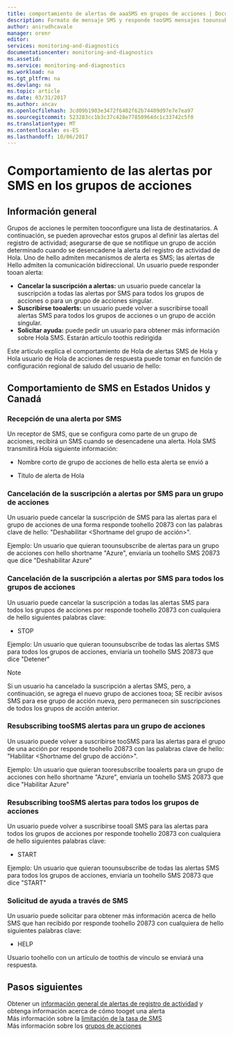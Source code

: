```yaml
---
title: comportamiento de alertas de aaaSMS en grupos de acciones | Documentos de Microsoft
description: Formato de mensaje SMS y responde tooSMS mensajes toounsubscribe, suscribirse o solicitar ayuda.
author: anirudhcavale
manager: orenr
editor: 
services: monitoring-and-diagnostics
documentationcenter: monitoring-and-diagnostics
ms.assetid: 
ms.service: monitoring-and-diagnostics
ms.workload: na
ms.tgt_pltfrm: na
ms.devlang: na
ms.topic: article
ms.date: 03/31/2017
ms.author: ancav
ms.openlocfilehash: 3cd09b1903e3472f6402f62b74409d97e7e7ea97
ms.sourcegitcommit: 523283cc1b3c37c428e77850964dc1c33742c5f0
ms.translationtype: MT
ms.contentlocale: es-ES
ms.lasthandoff: 10/06/2017
---
```

# <a name="sms-alert-behavior-in-action-groups"></a>Comportamiento de las alertas por SMS en los grupos de acciones
## <a name="overview"></a>Información general ##
Grupos de acciones le permiten tooconfigure una lista de destinatarios. A continuación, se pueden aprovechar estos grupos al definir las alertas del registro de actividad; asegurarse de que se notifique un grupo de acción determinado cuando se desencadene la alerta del registro de actividad de Hola. Uno de hello admiten mecanismos de alerta es SMS; las alertas de Hello admiten la comunicación bidireccional. Un usuario puede responder tooan alerta:

- **Cancelar la suscripción a alertas:** un usuario puede cancelar la suscripción a todas las alertas por SMS para todos los grupos de acciones o para un grupo de acciones singular.  
- **Suscribirse tooalerts:** un usuario puede volver a suscribirse tooall alertas SMS para todos los grupos de acciones o un grupo de acción singular.  
- **Solicitar ayuda:** puede pedir un usuario para obtener más información sobre Hola SMS. Estarán artículo toothis redirigida

Este artículo explica el comportamiento de Hola de alertas SMS de Hola y Hola usuario de Hola de acciones de respuesta puede tomar en función de configuración regional de saludo del usuario de hello:

## <a name="usacanada-sms-behavior"></a>Comportamiento de SMS en Estados Unidos y Canadá
### <a name="receiving-an-sms-alert"></a>Recepción de una alerta por SMS
Un receptor de SMS, que se configura como parte de un grupo de acciones, recibirá un SMS cuando se desencadene una alerta. Hola SMS transmitirá Hola siguiente información:
* Nombre corto de grupo de acciones de hello esta alerta se envió a
- Título de alerta de Hola

### <a name="unsubscribing-from-sms-alerts-for-one-action-group"></a>Cancelación de la suscripción a alertas por SMS para un grupo de acciones
Un usuario puede cancelar la suscripción de SMS para las alertas para el grupo de acciones de una forma responde toohello 20873 con las palabras clave de hello: "Deshabilitar &lt;Shortname del grupo de acción&gt;".

Ejemplo: Un usuario que quieran toounsubscribe de alertas para un grupo de acciones con hello shortname "Azure", enviaría un toohello SMS 20873 que dice "Deshabilitar Azure"

### <a name="unsubscribing-from-sms-alerts-for-all-action-groups"></a>Cancelación de la suscripción a alertas por SMS para todos los grupos de acciones
Un usuario puede cancelar la suscripción a todas las alertas SMS para todos los grupos de acciones por responde toohello 20873 con cualquiera de hello siguientes palabras clave:
* STOP

Ejemplo: Un usuario que quieran toounsubscribe de todas las alertas SMS para todos los grupos de acciones, enviaría un toohello SMS 20873 que dice "Detener"

>[!NOTE]
>Si un usuario ha cancelado la suscripción a alertas SMS, pero, a continuación, se agrega el nuevo grupo de acciones tooa; SE recibir avisos SMS para ese grupo de acción nueva, pero permanecen sin suscripciones de todos los grupos de acción anterior.
>
>

### <a name="resubscribing-toosms-alerts-for-one-action-group"></a>Resubscribing tooSMS alertas para un grupo de acciones
Un usuario puede volver a suscribirse tooSMS para las alertas para el grupo de una acción por responde toohello 20873 con las palabras clave de hello: "Habilitar &lt;Shortname del grupo de acción&gt;".

Ejemplo: Un usuario que quieran tooresubscribe tooalerts para un grupo de acciones con hello shortname "Azure", enviaría un toohello SMS 20873 que dice "Habilitar Azure"

### <a name="resubscribing-toosms-alerts-for-all-action-groups"></a>Resubscribing tooSMS alertas para todos los grupos de acciones
Un usuario puede volver a suscribirse tooall SMS para las alertas para todos los grupos de acciones por responde toohello 20873 con cualquiera de hello siguientes palabras clave:

* START

Ejemplo: Un usuario que quieran toounsubscribe de todas las alertas SMS para todos los grupos de acciones, enviaría un toohello SMS 20873 que dice "START"

### <a name="requesting-help-via-sms"></a>Solicitud de ayuda a través de SMS
Un usuario puede solicitar para obtener más información acerca de hello SMS que han recibido por responde toohello 20873 con cualquiera de hello siguientes palabras clave:
* HELP

Usuario toohello con un artículo de toothis de vínculo se enviará una respuesta.

## <a name="next-steps"></a>Pasos siguientes
Obtener un [información general de alertas de registro de actividad](monitoring-overview-alerts.md) y obtenga información acerca de cómo tooget una alerta  
Más información sobre la [limitación de la tasa de SMS](monitoring-alerts-rate-limiting.md)  
Más información sobre los [grupos de acciones](monitoring-action-groups.md)
